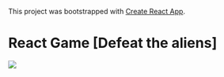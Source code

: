 This project was bootstrapped with [Create React App](https://github.com/facebook/create-react-app).

<h1>React Game [Defeat the aliens]</h1>
<img src='./img/back2-min.png'/>

